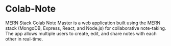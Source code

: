 # Colab-Note
 MERN Stack Colab Note Master is a web application built using the MERN stack (MongoDB, Express, React, and Node.js) for collaborative note-taking. The app allows multiple users to create, edit, and share notes with each other in real-time.
